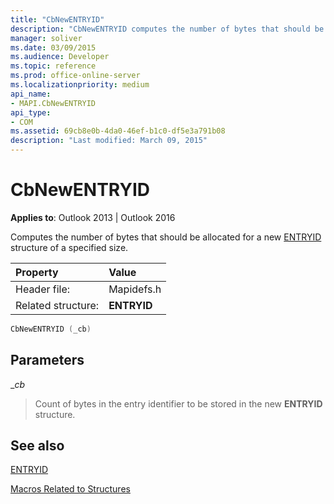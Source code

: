 ```yaml
---
title: "CbNewENTRYID"
description: "CbNewENTRYID computes the number of bytes that should be allocated for a new ENTRYID structure of a specified size."
manager: soliver
ms.date: 03/09/2015
ms.audience: Developer
ms.topic: reference
ms.prod: office-online-server
ms.localizationpriority: medium
api_name:
- MAPI.CbNewENTRYID
api_type:
- COM
ms.assetid: 69cb8e0b-4da0-46ef-b1c0-df5e3a791b08
description: "Last modified: March 09, 2015"
---
```


# CbNewENTRYID

  
  
**Applies to**: Outlook 2013 | Outlook 2016 
  
Computes the number of bytes that should be allocated for a new [ENTRYID](entryid.md) structure of a specified size. 
  
|Property |Value |
|:-----|:-----|
|Header file:  <br/> |Mapidefs.h  <br/> |
|Related structure:  <br/> |**ENTRYID** <br/> |
   
```cpp
CbNewENTRYID (_cb)
```

## Parameters

 __cb_
  
> Count of bytes in the entry identifier to be stored in the new **ENTRYID** structure. 
    
## See also



[ENTRYID](entryid.md)


[Macros Related to Structures](macros-related-to-structures.md)

